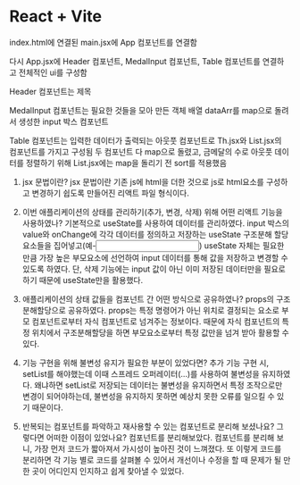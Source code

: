 # React + Vite

index.html에 연결된
main.jsx에
App 컴포넌트를 연결함

다시 App.jsx에
Header 컴포넌트, MedalInput 컴포넌트, Table 컴포넌트를 연결하고 전체적인 ui를 구성함

Header 컴포넌트는 제목

MedalInput 컴포넌트는
필요한 것들을 모아 만든 객체 배열 dataArr를 map으로 돌려서
생성한 input 박스 컴포넌트

Table 컴포넌트는 입력한 데이터가 출력되는 아웃풋 컴포넌트로
Th.jsx와 List.jsx의 컴포넌트를 가지고 구성됨
두 컴포넌트 다 map으로 돌렸고,
금메달의 수로 아웃풋 데이터를 정렬하기 위해 List.jsx에는 map을 돌리기 전 sort를 적용했음

1. jsx 문법이란?
   jsx 문법이란 기존 js에 html을 더한 것으로
   js로 html요소를 구성하고 변경하기 쉽도록 만들어진 리액트 파일 형식이다.

2. 이번 애플리케이션의 상태를 관리하기(추가, 변경, 삭제) 위해 어떤 리액트 기능을 사용하였나?
   기본적으로 useState를 사용하여 데이터를 관리하였다.
   input 박스의 value와 onChange에 각각 데이터를 정의하고 저장하는 useState 구조분해 할당 요소들을 집어넣고(예-<input type='number' value={data.data} onChange={data.func}/>) useState 자체는 필요한 만큼 가장 높은 부모요소에 선언하여 input 데이터를 통해 값을 저장하고 변경할 수 있도록 하였다.
   단, 삭제 기능에는 input 값이 아닌 이미 저장된 데이터만을 필요로 하기
   때문에 useState만을 활용했다.

3. 애플리케이션의 상태 값들을 컴포넌트 간 어떤 방식으로 공유하였나?
   props의 구조분해할당으로 공유하였다.
   props는 특정 명령어가 아닌 위치로 결정되는 요소로 부모 컴포넌트로부터 자식 컴포넌트로 넘겨주는 정보이다. 때문에 자식 컴포넌트의 특정 위치에서 구조분해할당을 하면 부모요소로부터 특정 값만을 넘겨 받아 활용할 수 있다.

4. 기능 구현을 위해 불변성 유지가 필요한 부분이 있었다면?
   추가 기능 구현 시, setList를 해야했는데 이때 스프레드 오퍼레이터(...)를 사용하여 불변성을 유지하였다. 왜냐하면 setList로 저장되는 데이터는 불변성을 유지하면서 특정 조작으로만 변경이 되어야하는데, 불변성을 유지하지 못하면 예상치 못한 오류를 일으킬 수 있기 때문이다.

5. 반복되는 컴포넌트를 파악하고 재사용할 수 있는 컴포넌트로 분리해 보셨나요? 그렇다면 어떠한 이점이 있었나요?
   컴포넌트를 분리해보았다.
   컴포넌트를 분리해 보니, 가장 먼저 코드가 짧아져서 가시성이 높아진 것이 느껴졌다.
   또 이렇게 코드를 분리하면 각 기능 별로 코드를 살펴볼 수 있어서 개선이나 수정을 할 때 문제가 될 만한 곳이 어디인지 인지하고 쉽게 찾아낼 수 있었다.
